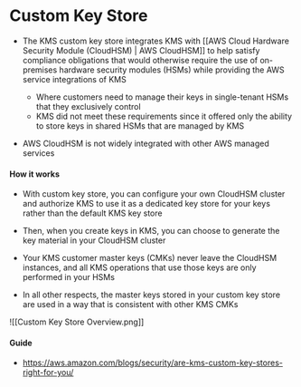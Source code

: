 # Custom Key Store

- The KMS custom key store integrates KMS with [[AWS Cloud Hardware Security Module (CloudHSM) | AWS CloudHSM]] to help satisfy compliance obligations that would otherwise require the use of on-premises hardware security modules (HSMs) while providing the AWS service integrations of KMS
	- Where customers need to manage their keys in single-tenant HSMs that they exclusively control
	- KMS did not meet these requirements since it offered only the ability to store keys in shared HSMs that are managed by KMS

- AWS CloudHSM is not widely integrated with other AWS managed services

#### How it works

- With custom key store, you can configure your own CloudHSM cluster and authorize KMS to use it as a dedicated key store for your keys rather than the default KMS key store

- Then, when you create keys in KMS, you can choose to generate the key material in your CloudHSM cluster

- Your KMS customer master keys (CMKs) never leave the CloudHSM instances, and all KMS operations that use those keys are only performed in your HSMs

- In all other respects, the master keys stored in your custom key store are used in a way that is consistent with other KMS CMKs

![[Custom Key Store Overview.png]]

#### Guide
- https://aws.amazon.com/blogs/security/are-kms-custom-key-stores-right-for-you/